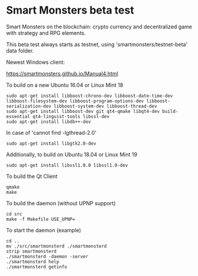 Smart Monsters beta test
========================

Smart Monsters on the blockchain: crypto currency and decentralized game with strategy and RPG elements.

This beta test always starts as testnet, using 'smartmonsters/testnet-beta' data folder.

Newest Windows client:

https://smartmonsters.github.io/Manual4.html

To build on a new Ubuntu 16.04 or Linux Mint 18

    sudo apt-get install libboost-chrono-dev libboost-date-time-dev libboost-filesystem-dev libboost-program-options-dev libboost-serialization-dev libboost-system-dev libboost-thread-dev
    sudo apt-get install libboost-dev git qt4-qmake libqt4-dev build-essential qt4-linguist-tools libssl-dev
    sudo apt-get install libdb++-dev

In case of 'cannot find -lgthread-2.0'

    sudo apt-get install libgtk2.0-dev

Additionally, to build on Ubuntu 18.04 or Linux Mint 19

    sudo apt-get install libssl1.0.0 libssl1.0-dev

To build the Qt Client

    qmake
    make

To build the daemon (without UPNP support)

    cd src
    make -f Makefile USE_UPNP=

To start the daemon (example)

    cd ..
    mv ./src/smartmonsterd ./smartmonsterd
    strip smartmonsterd
    ./smartmonsterd -daemon -server
    ./smartmonsterd help
    ./smartmonsterd getinfo

